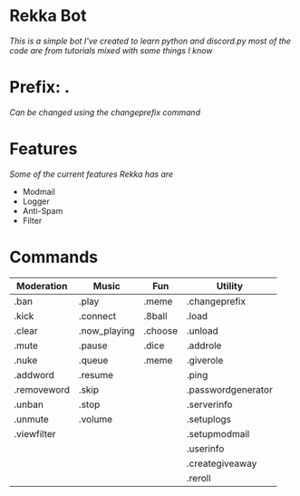 # Rekka Bot
*This is a simple bot I've created to learn python and discord.py most of the code are from tutorials mixed with some things I know*

# Prefix: . 
*Can be changed using the changeprefix command*

# Features
*Some of the current features Rekka has are*
* Modmail
* Logger
* Anti-Spam
* Filter

# Commands
Moderation | Music | Fun | Utility
-|-|-|-
.ban | .play | .meme | .changeprefix
.kick | .connect | .8ball | .load
.clear | .now_playing | .choose | .unload
.mute | .pause | .dice | .addrole
.nuke | .queue | .meme | .giverole
.addword | .resume | | .ping
.removeword | .skip | | .passwordgenerator
.unban | .stop | | .serverinfo
.unmute | .volume | | .setuplogs
.viewfilter | | | .setupmodmail
| | | | .userinfo
| | | | .creategiveaway
| | | | .reroll
